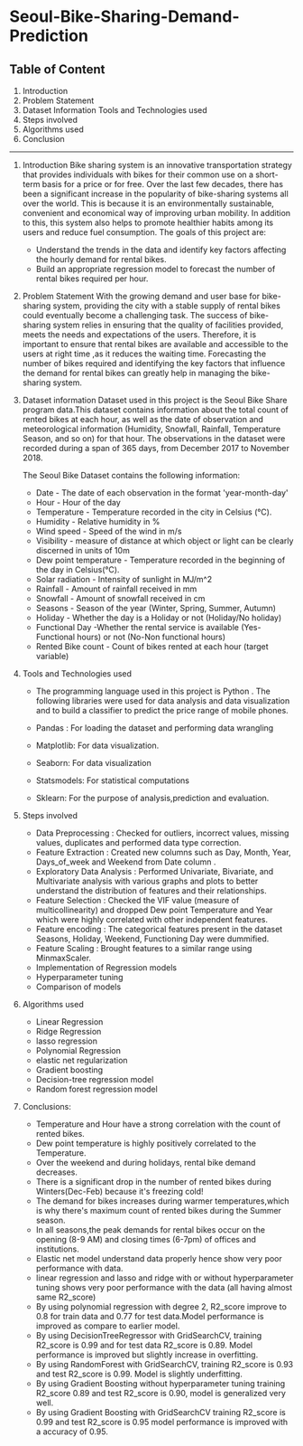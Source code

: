 # Seoul-Bike-Sharing-Demand-Prediction

## Table of Content

1. Introduction
2. Problem Statement
3. Dataset Information Tools and Technologies used
4. Steps involved
5. Algorithms used
6.  Conclusion
*****
1. Introduction
  Bike sharing system is an innovative transportation strategy that provides individuals with bikes for their common use on a short-term basis for a price or for free.   Over the last few decades, there has been a significant increase in the popularity of bike-sharing systems all over the world. This is because it is an                 environmentally sustainable, convenient and economical way of improving urban mobility. In addition to this, this system also helps to promote healthier habits among   its users and reduce fuel consumption.
The goals of this project are:
    * Understand the trends in the data and identify key factors affecting the hourly demand for rental bikes.
    * Build an appropriate regression model to forecast the number of rental bikes required per hour.

2. Problem Statement
  With the growing demand and user base for bike-sharing system, providing the city with a stable supply of rental bikes could eventually become a challenging task. The success of bike-sharing system relies in ensuring that the quality of facilities provided, meets the needs and expectations of the users. Therefore, it is important to ensure that rental bikes are available and accessible to the users at right time ,as it reduces the waiting time. Forecasting the number of bikes required and identifying the key factors that influence the demand for rental bikes can greatly help in managing the bike-sharing system.

3.  Dataset information
  Dataset used in this project is the Seoul Bike Share program data.This dataset contains information about the total count of rented bikes at each hour, as well as the date of observation and meteorological information (Humidity, Snowfall, Rainfall, Temperature Season, and so on) for that hour. The observations in the dataset  were recorded during a span of 365 days, from December 2017 to November 2018.

    The Seoul Bike Dataset contains the following information:

      * Date - The date of each observation in the format 'year-month-day'
      * Hour - Hour of the day
      * Temperature - Temperature recorded in the city in Celsius (°C).
      * Humidity - Relative humidity in %
      * Wind speed - Speed of the wind in m/s
      * Visibility - measure of distance at which object or light can be clearly discerned in units of 10m
      * Dew point temperature - Temperature recorded in the beginning of the day in Celsius(°C).
      * Solar radiation - Intensity of sunlight in MJ/m^2
      * Rainfall - Amount of rainfall received in mm
      * Snowfall - Amount of snowfall received in cm
      * Seasons - Season of the year (Winter, Spring, Summer, Autumn)
      * Holiday - Whether the day is a Holiday or not (Holiday/No holiday)
      * Functional Day -Whether the rental service is available (Yes-Functional hours) or not (No-Non functional hours)
      * Rented Bike count - Count of bikes rented at each hour (target variable)
      
4. Tools and Technologies used
    * The programming language used in this project is Python . The following libraries were used for data analysis and data visualization and to build a classifier to predict the price range of mobile phones.

    * Pandas : For loading the dataset and performing data wrangling
    * Matplotlib: For data visualization.
    * Seaborn: For data visualization
    * Statsmodels: For statistical computations
    * Sklearn: For the purpose of analysis,prediction and evaluation.

4.  Steps involved
    * Data Preprocessing : Checked for outliers, incorrect values, missing values, duplicates and performed data type correction.
    * Feature Extraction : Created new columns such as Day, Month, Year, Days_of_week and Weekend from Date column .
    * Exploratory Data Analysis : Performed Univariate, Bivariate, and Multivariate analysis with various graphs and plots to better understand the distribution of features and their relationships.
    * Feature Selection : Checked the VIF value (measure of multicollinearity) and dropped Dew point Temperature and Year which were highly correlated with other independent features.
    * Feature encoding : The categorical features present in the dataset Seasons, Holiday, Weekend, Functioning Day were dummified.
    * Feature Scaling : Brought features to a similar range using MinmaxScaler.
    * Implementation of Regression models
    * Hyperparameter tuning
    * Comparison of models
   
5. Algorithms used
    * Linear Regression
    * Ridge Regression
    * lasso regression
    * Polynomial Regression
    * elastic net regularization
    * Gradient boosting
    * Decision-tree regression model
    * Random forest regression model

7. Conclusions:
    * Temperature and Hour have a strong correlation with the count of rented bikes.
    * Dew point temperature is highly positively correlated to the Temperature.
    * Over the weekend and during holidays, rental bike demand decreases.
    * There is a significant drop in the number of rented bikes during Winters(Dec-Feb) because it's freezing cold!
    * The demand for bikes increases during warmer temperatures,which is why there's maximum count of rented bikes during the Summer season.
    * In all seasons,the peak demands for rental bikes occur on the opening (8-9 AM) and closing times (6-7pm) of offices and institutions.
    * Elastic net model understand data properly hence show very poor performance with data.
    * linear regression and lasso and ridge with or without hyperparameter tuning shows very poor performance with the data (all having almost same R2_score)
    * By using polynomial regression with degree 2, R2_score improve to 0.8 for train data and 0.77 for test data.Model performance is improved as compare to earlier model.
    * By using DecisionTreeRegressor with GridSearchCV, training R2_score is 0.99 and for test data R2_score is 0.89. Model performance is improved but slightly increase in overfitting.
    * By using RandomForest with GridSearchCV, training R2_score is 0.93 and test R2_score is 0.99. Model is slightly underfitting.
    * By using Gradient Boosting without hyperparameter tuning training R2_score 0.89 and test R2_score is 0.90, model is generalized very well.
    * By using Gradient Boosting with GridSearchCV training R2_score is 0.99 and test R2_score is 0.95 model performance is improved with a accuracy of 0.95.

